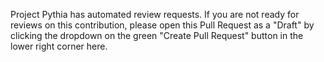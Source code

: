 Project Pythia has automated review requests. If you are not ready for reviews on this contribution, please
open this Pull Request as a "Draft" by clicking the dropdown on the green "Create Pull Request" button in the 
lower right corner here.
